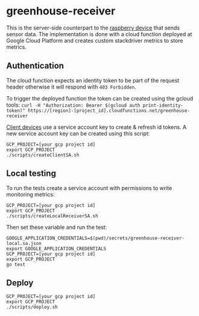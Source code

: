 # greenhouse-receiver

This is the server-side counterpart to the [raspberry device](https://github.com/ytsworld/greenhouse-client) that sends sensor data.
The implementation is done with a cloud function deployed at Google Cloud Platform and creates custom stackdriver metrics to store metrics.

## Authentication
The cloud function expects an identity token to be part of the request header otherwise it will respond with `403 Forbidden`.

To trigger the deployed function the token can be created using the gcloud tools:
`curl -H "Authorization: Bearer $(gcloud auth print-identity-token)" https://[region]-[project_id].cloudfunctions.net/greenhouse-receiver`

[Client devices](https://github.com/ytsworld/greenhouse-client) use a service account key to create & refresh id tokens.
A new service account key can be created using this script:

```
GCP_PROJECT=[your gcp project id]
export GCP_PROJECT
./scripts/createClientSA.sh
```

## Local testing
To run the tests create a service account with permissions to write monitoring metrics:
```
GCP_PROJECT=[your gcp project id]
export GCP_PROJECT
./scripts/createLocalReceiverSA.sh
```

Then set these variable and run the test:
```
GOOGLE_APPLICATION_CREDENTIALS=$(pwd)/secrets/greenhouse-receiver-local.sa.json
export GOOGLE_APPLICATION_CREDENTIALS
GCP_PROJECT=[your gcp project id]
export GCP_PROJECT
go test
```

## Deploy

```
GCP_PROJECT=[your gcp project id]
export GCP_PROJECT
./scripts/deploy.sh
```
